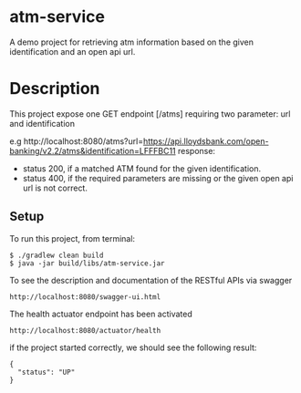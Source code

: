 # atm-service
A demo project for retrieving atm information based on the given identification and an open api url.

# Description
This project expose one GET endpoint [/atms] requiring two parameter: url and identification

e.g http://localhost:8080/atms?url=https://api.lloydsbank.com/open-banking/v2.2/atms&identification=LFFFBC11
response: 
 - status 200, if a matched ATM found for the given identification.
 - status 400, if the required parameters are missing or the given open api url is not correct.

## Setup
To run this project, from terminal:
```
$ ./gradlew clean build
$ java -jar build/libs/atm-service.jar
```

To see the description and documentation of the RESTful APIs via swagger
```
http://localhost:8080/swagger-ui.html
```

The health actuator endpoint has been activated
```
http://localhost:8080/actuator/health
```

if the project started correctly, we should see the following result:
```
{
  "status": "UP"
}
```